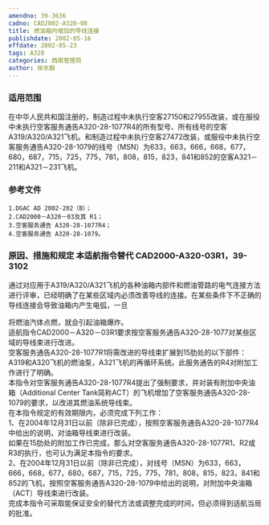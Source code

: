 ```yaml
---
amendno: 39-3636  
cadno: CAD2002-A320-08  
title: 燃油箱内增加的导线连接  
publishdate: 2002-05-16  
effdate: 2002-05-23  
tags: A320  
categories: 西南管理局  
author: 徐东毅  
---
```

  
### 适用范围  
在中华人民共和国注册的，制造过程中未执行空客27150和27955改装，或在服役中未执行空客服务通告A320-28-1077R4的所有型号、所有线号的空客A319/A320/A321飞机。和制造过程中未执行空客27472改装，或服役中未执行空客服务通告A320-28-1079的线号（MSN）为633，663，666，668，677，680，687，715，725，775，781，808，815，823，841和852的空客A321－211和A321－231飞机。  
  
<!--more-->  
### 参考文件  
    1.DGAC AD 2002-202（B）；  
    2.CAD2000－A320－03及其 R1；  
    3.空客服务通告 A320-28-1077R4；  
    4.空客服务通告 A320-28-1079。  
  
### 原因、措施和规定 本适航指令替代 CAD2000-A320-03R1，39-3102  
 通过对应用于A319/A320/A321飞机的各种油箱内部件和燃油管路的电气连接方法进行评审，已经明确了在某些区域内必须改善导线的连接。在某些条件下不正确的导线连接会导致油箱内产生电弧，一旦  
  
将燃油汽体点燃，就会引起油箱爆炸。  
适航指令CAD2000－A320－03R1要求按空客服务通告A320-28-1077对某些区域的导线束进行改进。  
空客服务通告A320-28-1077R1将需改进的导线束扩展到15肋处的以下部件：A319和A320飞机的燃油泵，A321飞机的再循环系统。此服务通告的R4对附加工作进行了明确。  
本指令对空客服务通告A320-28-1077R4提出了强制要求，并对装有附加中央油箱（Additional Center Tank简称ACT）的飞机增加了空客服务通告A320-28-1079的要求，以改进其燃油系统导线束。  
在本指令规定的有效期限内，必须完成下列工作：  
1、在2004年12月31日以前（除非已完成），按照空客服务通告A320-28-1077R4中给出的说明，对油箱导线束进行改装。  
如果在15肋处的附加工作已完成，那么对空客服务通告A320-28-1077R1、R2或R3的执行，也可认为满足本指令的要求。  
2、在2004年12月31日以前（除非已完成），对线号（MSN）为633，663，666，668，677，680，687，715，725，775，781，808，815，823，841和852的飞机，按照空客服务通告A320-28-1079中给出的说明，对附加中央油箱（ACT）导线束进行改装。  
完成本指令可采取能保证安全的替代方法或调整完成的时间，但必须得到适航当局的批准。  

